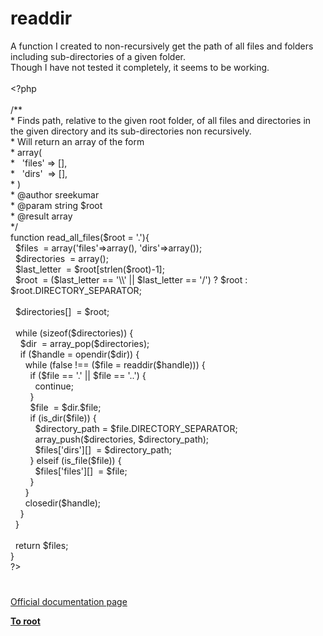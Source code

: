 # readdir




<div class="phpcode"><span class="html">
A function I created to non-recursively get the path of all files and folders including sub-directories of a given folder.
<br>Though I have not tested it completely, it seems to be working.
<br>
<br><span class="default">&lt;?php
<br>
<br></span><span class="comment">/**
<br> * Finds path, relative to the given root folder, of all files and directories in the given directory and its sub-directories non recursively.
<br> * Will return an array of the form 
<br> * array(
<br> *&#xA0;&#xA0; &apos;files&apos; =&gt; [],
<br> *&#xA0;&#xA0; &apos;dirs&apos;&#xA0; =&gt; [],
<br> * )
<br> * @author sreekumar
<br> * @param string $root
<br> * @result array
<br> */
<br></span><span class="keyword">function </span><span class="default">read_all_files</span><span class="keyword">(</span><span class="default">$root </span><span class="keyword">= </span><span class="string">&apos;.&apos;</span><span class="keyword">){
<br>&#xA0; </span><span class="default">$files&#xA0; </span><span class="keyword">= array(</span><span class="string">&apos;files&apos;</span><span class="keyword">=&gt;array(), </span><span class="string">&apos;dirs&apos;</span><span class="keyword">=&gt;array());
<br>&#xA0; </span><span class="default">$directories&#xA0; </span><span class="keyword">= array();
<br>&#xA0; </span><span class="default">$last_letter&#xA0; </span><span class="keyword">= </span><span class="default">$root</span><span class="keyword">[</span><span class="default">strlen</span><span class="keyword">(</span><span class="default">$root</span><span class="keyword">)-</span><span class="default">1</span><span class="keyword">];
<br>&#xA0; </span><span class="default">$root&#xA0; </span><span class="keyword">= (</span><span class="default">$last_letter </span><span class="keyword">== </span><span class="string">&apos;\\&apos; </span><span class="keyword">|| </span><span class="default">$last_letter </span><span class="keyword">== </span><span class="string">&apos;/&apos;</span><span class="keyword">) ? </span><span class="default">$root </span><span class="keyword">: </span><span class="default">$root</span><span class="keyword">.</span><span class="default">DIRECTORY_SEPARATOR</span><span class="keyword">;
<br>&#xA0; 
<br>&#xA0; </span><span class="default">$directories</span><span class="keyword">[]&#xA0; = </span><span class="default">$root</span><span class="keyword">;
<br>&#xA0; 
<br>&#xA0; while (</span><span class="default">sizeof</span><span class="keyword">(</span><span class="default">$directories</span><span class="keyword">)) {
<br>&#xA0; &#xA0; </span><span class="default">$dir&#xA0; </span><span class="keyword">= </span><span class="default">array_pop</span><span class="keyword">(</span><span class="default">$directories</span><span class="keyword">);
<br>&#xA0; &#xA0; if (</span><span class="default">$handle </span><span class="keyword">= </span><span class="default">opendir</span><span class="keyword">(</span><span class="default">$dir</span><span class="keyword">)) {
<br>&#xA0; &#xA0; &#xA0; while (</span><span class="default">false </span><span class="keyword">!== (</span><span class="default">$file </span><span class="keyword">= </span><span class="default">readdir</span><span class="keyword">(</span><span class="default">$handle</span><span class="keyword">))) {
<br>&#xA0; &#xA0; &#xA0; &#xA0; if (</span><span class="default">$file </span><span class="keyword">== </span><span class="string">&apos;.&apos; </span><span class="keyword">|| </span><span class="default">$file </span><span class="keyword">== </span><span class="string">&apos;..&apos;</span><span class="keyword">) {
<br>&#xA0; &#xA0; &#xA0; &#xA0; &#xA0; continue;
<br>&#xA0; &#xA0; &#xA0; &#xA0; }
<br>&#xA0; &#xA0; &#xA0; &#xA0; </span><span class="default">$file&#xA0; </span><span class="keyword">= </span><span class="default">$dir</span><span class="keyword">.</span><span class="default">$file</span><span class="keyword">;
<br>&#xA0; &#xA0; &#xA0; &#xA0; if (</span><span class="default">is_dir</span><span class="keyword">(</span><span class="default">$file</span><span class="keyword">)) {
<br>&#xA0; &#xA0; &#xA0; &#xA0; &#xA0; </span><span class="default">$directory_path </span><span class="keyword">= </span><span class="default">$file</span><span class="keyword">.</span><span class="default">DIRECTORY_SEPARATOR</span><span class="keyword">;
<br>&#xA0; &#xA0; &#xA0; &#xA0; &#xA0; </span><span class="default">array_push</span><span class="keyword">(</span><span class="default">$directories</span><span class="keyword">, </span><span class="default">$directory_path</span><span class="keyword">);
<br>&#xA0; &#xA0; &#xA0; &#xA0; &#xA0; </span><span class="default">$files</span><span class="keyword">[</span><span class="string">&apos;dirs&apos;</span><span class="keyword">][]&#xA0; = </span><span class="default">$directory_path</span><span class="keyword">;
<br>&#xA0; &#xA0; &#xA0; &#xA0; } elseif (</span><span class="default">is_file</span><span class="keyword">(</span><span class="default">$file</span><span class="keyword">)) {
<br>&#xA0; &#xA0; &#xA0; &#xA0; &#xA0; </span><span class="default">$files</span><span class="keyword">[</span><span class="string">&apos;files&apos;</span><span class="keyword">][]&#xA0; = </span><span class="default">$file</span><span class="keyword">;
<br>&#xA0; &#xA0; &#xA0; &#xA0; }
<br>&#xA0; &#xA0; &#xA0; }
<br>&#xA0; &#xA0; &#xA0; </span><span class="default">closedir</span><span class="keyword">(</span><span class="default">$handle</span><span class="keyword">);
<br>&#xA0; &#xA0; }
<br>&#xA0; }
<br>&#xA0; 
<br>&#xA0; return </span><span class="default">$files</span><span class="keyword">;
<br>}
<br></span><span class="default">?&gt;</span>
</span>
</div>
  

#

[Official documentation page](https://www.php.net/manual/en/function.readdir.php)

**[To root](/README.md)**